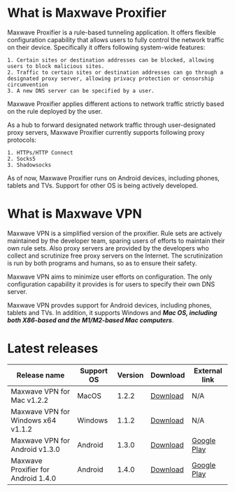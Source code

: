 # What is Maxwave Proxifier
Maxwave Proxifier is a rule-based tunneling application. It offers flexible configuration capability that allows users to fully control the network traffic on their device. Specifically it offers following system-wide features:

```
1. Certain sites or destination addresses can be blocked, allowing users to block malicious sites.
2. Traffic to certain sites or destination addresses can go through a designated proxy server, allowing privacy protection or censorship circumvention
3. A new DNS server can be specified by a user.
```

Maxwave Proxifier applies different actions to network traffic strictly based on the rule deployed by the user.

As a hub to forward designated network traffic through user-designated proxy servers, Maxwave Proxifier currently supports following proxy protocols:

```
1. HTTPs/HTTP Connect
2. Socks5
3. Shadowsocks
```

As of now, Maxwave Proxifier runs on Android devices, including phones, tablets and TVs. Support for other OS is being actively developed.

# What is Maxwave VPN
Maxwave VPN is a simplified version of the proxifier. Rule sets are actively maintained by the developer team, sparing users of efforts to maintain their own rule sets. Also proxy servers are provided by the developers who collect and scrutinize free proxy servers on the Internet. The scrutinization is run by both programs and humans, so as to ensure their safety.

Maxwave VPN aims to minimize user efforts on configuration. The only configuration capability it provides is for users to specify their own DNS server.

Maxwave VPN provdes support for Android devices, including phones, tablets and TVs. In addition, it supports Windows and ***Mac OS, including both X86-based and the M1/M2-based Mac computers***.

# Latest releases
|Release name|Support OS|Version|Download|External link|
|---|---|---|---|---|
|Maxwave VPN for Mac v1.2.2|MacOS|1.2.2|[Download](https://github.com/PlayboyGorilla/maxwave/releases/tag/MaxwaveVPN_for_Mac_v1.2.2)|N/A|
|Maxwave VPN for Windows x64 v1.1.2|Windows|1.1.2|[Download](https://github.com/PlayboyGorilla/maxwave/releases/tag/MaxwaveVPN_for_Windows_x64_v1.1.2)|N/A|
|Maxwave VPN for Android v1.3.0|Android|1.3.0|[Download](https://github.com/PlayboyGorilla/maxwave/releases/tag/MaxwaveVPN_for_Android_v1.3.0)|[Google Play](https://play.google.com/store/apps/details?id=com.maxwave.vpn)|
|Maxwave Proxifier for Android 1.4.0|Android|1.4.0|[Download](https://github.com/PlayboyGorilla/maxwave/releases/tag/MaxwaveProxifier_for_Android_v1.4.0)|[Google Play](https://play.google.com/store/apps/details?id=com.gorillakanzi.catrious)|
